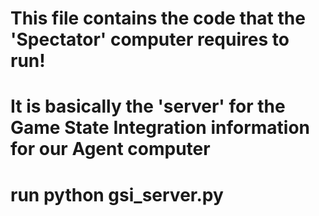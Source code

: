 # This file contains the code that the 'Spectator' computer requires to run!

# It is basically the 'server' for the Game State Integration <Spectator> information for our Agent computer

# run python gsi_server.py
